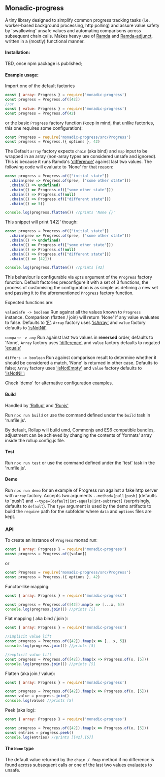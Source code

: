 ## **Monadic-progress**

A tiny library designed to simplify common progress tracking tasks (i.e. worker-based background processing, http polling) and assure value safety by 'swallowing' unsafe values and automating comparisons across subsequent chain calls. Makes heavy use of [Ramda](http://ramdajs.com/) and [Ramda-adjunct](https://github.com/char0n/ramda-adjunct), written in a (mostly) functional manner.

#### Installation:
TBD, once npm package is published;

#### Example usage:

Import one of the default factories
```JavaScript
const { array: Progress } = require('monadic-progress')
const progress = Progress.of([42])
//or
const { value: Progress } = require('monadic-progress')
const progress = Progress.of(42)
```
or the basic ```Progress``` factory function (keep in mind, that unlike factories, this one requires some configuration):
```JavaScript
const Progress = require('monadic-progress/src/Progress')
const progress = Progress.({ options }, 42)
```

The Default ```array``` factory expects ```chain``` (aka bind) and ```map``` input to be wrapped in an array (non-array types are considered unsafe and ignored). This is because it runs Ramda's ['difference'](http://ramdajs.com/docs/#difference) against last two values. The following code will evaluate to 'None' for that reason:

```javascript
const progress = Progress.of(["initial state"])
  .chain(prev => Progress.of(prev, ["some other state"]))
  .chain(() => undefined)
  .chain(() => Progress.of(["some other state"]))
  .chain(() => Progress.of(null)
  .chain(() => Progress.of(["different state"]))
  .chain(() => 5))

console.log(progress.flatten()) //prints 'None {}'
```
This snippet will print '[42]' though:

```javascript
const progress = Progress.of(["initial state"])
  .chain(prev => Progress.of(prev, ["some other state"]))
  .chain(() => undefined)
  .chain(() => Progress.of(["some other state"]))
  .chain(() => Progress.of(null)
  .chain(() => Progress.of(["different state"]))
  .chain(() => [42]))

console.log(progress.flatten()) //prints [42]
```

This behaviour is configurable via ```opts``` argument of the ```Progress``` factory function. Default factories preconfigure it with a set of 3 functions, the process of customising the configuration is as simple as defining a new set and passing it to the aforementioned ```Progress``` factory function.

Expected functions are:

``` valueSafe -> boolean ```
Run against all the values known to ```Progress``` instance. Comparison (flatten / join) will return 'None' if any value evaluates to false. Defaults to ['F'](http://ramdajs.com/docs/#F).
```Array``` factory uses ['isArray'](https://char0n.github.io/ramda-adjunct/2.6.0/RA.html#.isArray) and ```value``` factory defaults to ['isNotNil'](https://char0n.github.io/ramda-adjunct/2.6.0/RA.html#isNotNil)

``` compare -> any ```
Run against last two values in **reversed** order, defaults to 'None', ```Array``` factory uses ['difference'](http://ramdajs.com/docs/#difference) and ```value``` factory defaults to negated ['equals'](http://ramdajs.com/docs/#equals)

``` differs -> boolean ```
Run against comparison result to determine whether it should be considered a match, 'None' is returned in other case. Defaults to false; ```Array``` factory uses ['isNotEmpty'](https://char0n.github.io/ramda-adjunct/2.6.0/RA.html#.isNotEmpty) and ```value``` factory defaults to ['isNotNil'](https://char0n.github.io/ramda-adjunct/2.6.0/RA.html#.isNotNil);

Check 'demo' for alternative configuration examples.

#### Build

Handled by ['Rollup'](https://rollupjs.org/guide/en) and ['Runjs'](https://github.com/pawelgalazka/runjs) 


Run ``` npx run build ``` or use the command defined under the ```build``` task in 'runfile.js'.

By default, Rollup will build umd, Commonjs and ES6 compatible bundles, adjustment can be achieved by changing the contents of 'formats' array inside the rollup.config.js file.

#### Test
 
Run ``` npx run test ``` or use the command defined under the 'test' task in the 'runfile.js'.

#### Demo

Run ```npx run demo``` for an example of Progress run against a fake http server with ```array``` factory. Accepts two arguments ```--method=[pull|push]``` (defaults to 'push') and ```--type=[default|int-equals|int-subtract]``` (surprisingly, defaults to ```default```). The ```type``` argument is used by the demo artifacts to build the ```require``` path for the subfolder where ```data``` and ```options``` files are kept.

### API

To create an instance of ```Progress``` monad run:
```JavaScript
const { array: Progress } = require('monadic-progress')
const progress = Progress.of([value])
```
or 
```JavaScript
const Progress = require('monadic-progress/src/Progress')
const progress = Progress.({ options }, 42)
```

Functor-like mapping:

```JavaScript
const { array: Progress } = require('monadic-progress')

const progress = Progress.of([42]).map(x => [...x, 5])
console.log(progress.join()) //prints [5] 
```

Flat mapping ( aka bind / join ):

```JavaScript
const { array: Progress } = require('monadic-progress')

//implicit value lift
const progress = Progress.of([42]).fmap(x => [...x, 5])
console.log(progress.join()) //prints [5]

//explicit value lift
const progress = Progress.of([42]).fmap(x => Progress.of(x, [5]))
console.log(progress.join()) //prints [5]
```

Flatten (aka join / value):
```JavaScript
const { array: Progress } = require('monadic-progress')

const progress = Progress.of([42]).fmap(x => Progress.of(x, [5]))
const value = progress.join()
console.log(value) //prints [5]
```

Peek (aka log):
```JavaScript
const { array: Progress } = require('monadic-progress')

const progress = Progress.of([42]).fmap(x => Progress.of(x, [5]))
const entries = progress.peek()
console.log(entries) //prints [[42],[5]]
```

#### The ```None``` type

The default value returned by the ```chain / fmap``` method if no difference is found across subsequent calls or one of the last two values evaluates to unsafe.